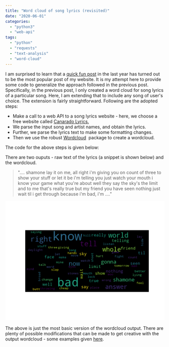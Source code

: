 ```yaml
---
title: "Word cloud of song lyrics (revisited)"
date: "2020-06-01"
categories: 
  - "python3"
  - "web-api"
tags: 
  - "python"
  - "requests"
  - "text-analysis"
  - "word-cloud"
---
```


I am surprised to learn that a [quick fun post](https://ajey091.github.io/data-science/python3/web-api/2019/09/07/word-cloud-of-song-lyrics.html) in the last year has turned out to be the most popular post of my website. It is my attempt here to provide some code to generalize the approach followed in the previous post. Specifically, in the previous post, I only created a word cloud for song lyrics of a particular song. Here, I am extending that to include any song of user's choice. The extension is fairly straightforward. Following are the adopted steps:

- Make a call to a web API to a song lyrics website - here, we choose a free website called [Canarado Lyrics.](https://rapidapi.com/canarado/api/canarado-lyrics)
- We parse the input song and artist names, and obtain the lyrics.
- Further, we parse the lyrics text to make some formatting changes.
- Then we use the robust [Wordcloud](https://github.com/amueller/word_cloud)  package to create a wordcloud.

The code for the above steps is given below:

<script src="https://gist.github.com/ajey091/5a576b351d344dd0ec66e49c16925441.js"></script>

There are two ouputs - raw text of the lyrics (a snippet is shown below) and the wordcloud.

> ".... shamone lay it on me, all right i'm giving you on count of three to show your stuff or let it be i'm telling you just watch your mouth i know your game what you're about well they say the sky's the limit and to me that's really true but my friend you have seen nothing just wait til i get through because i'm bad, i'm ...."

![WordCloud_MJ_bad](/assets/images/wordcloud_mj_bad.png)

The above is just the most basic version of the wordcloud output. There are plenty of possible modifications that can be made to get creative with the output wordcloud - some examples given [here](https://github.com/amueller/word_cloud/tree/master/examples).
